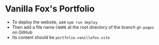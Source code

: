 # Vanilla Fox's Portfolio

* To deploy the website, use ```npm run deploy```
* Then add a file name ```CNAME``` at the root directory of the branch ```gh-pages``` on GitHub
* Its content should be ```portfolio.vanillafox.site```